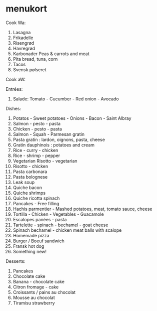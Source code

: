 # menukort

Cook Wa:

1. Lasagna
1. Frikadelle
1. Risengrød
1. Havregrød
1. Karbonader Peas & carrots and meat
1. Pita bread, tuna, corn
1. Tacos
1. Svensk pølseret


Cook aW:

Entrées:
1. Salade: Tomato - Cucumber - Red onion - Avocado

Dishes:

1. Potatos - Sweet potatoes - Onions - Bacon - Saint Albray
1. Salmon - pesto - pasta
1. Chicken - pesto - pasta
1. Salmon - Squah - Parmesan gratin
1. Pasta gratin : lardon, oignons, pasta, cheese
1. Gratin dauphinois : potatoes and cream
1. Rice - curry - chicken
1. Rice - shrimp - pepper
1. Vegetarian Risotto - vegetarian 
1. Risotto - chicken
1. Pasta carbonara
1. Pasta bolognese
1. Leak soup 
1. Quiche bacon
1. Quiche shrimps
1. Quiche ricotta spinach
1. Pancakes - Free filling
1. Hachis parmentier - Mashed potatoes, meat, tomato sauce, cheese
1. Tortilla - Chicken - Vegetables - Guacamole
1. Escalopes panées - pasta
1. Tartelette - spinach - bechamel - goat cheese
1. Spinach bechamel - chicken meat balls with scalope
1. Homemade pizza
1. Burger / Boeuf sandwich
1. Fransk hot dog
1. Something new!


Desserts:

1. Pancakes
1. Chocolate cake
1. Banana - chocolate cake
1. Citron fromage - cake
1. Croissants / pains au chocolat
1. Mousse au chocolat
1. Tiramisu strawberry



